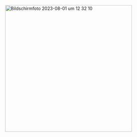 <img width="405" alt="Bildschirmfoto 2023-08-01 um 12 32 10" src="https://github.com/erShiaVa/Responsiv-Travel-Onepager/assets/137787875/9dcf664f-5bbb-4e5b-90c8-19938b56b40a">
